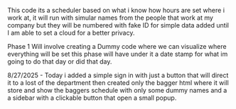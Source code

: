 This code its a scheduler based on what i know how hours are set where i work at, it will run with simular
names from the people that work at my company but they will be numbered with fake ID for simple data added
until I am able to set a cloud for a better privacy.

Phase 1 
Will involve creating a Dummy code where we can visualize where everything will be set this phase will have under it
a date stamp for what im going to do that day or did that day.

8/27/2025 - Today i added a simple sign in with just a button that will direct it to a lost of the department
then created only the bagger html where it will store and show the baggers schedule with only some dummy names 
and a a sidebar with a clickable button that open a small popup.
